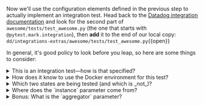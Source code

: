 Now we'll use the configuration elements defined in the previous step to actually implement an integration test. Head back to the [Datadog integration documentation](https://docs.datadoghq.com/developers/integrations/new_check_howto/?tab=configurationtemplate#integration-test) and look for the second part of `awesome/tests/test_awesome.py` (the one that starts with `@pytest.mark.integration`), then **add** it to the end of our local copy: `dd/integrations-extras/awesome/tests/test_awesome.py`{{open}}

In general, it's good policy to look before you leap, so here are some things to consider:
<details>
  <summary>This is an integration test—how is that specified?</summary>
  
  - From the pytest "mark"/.
  
</details>
<details>
  <summary>How does it know to use the Docker environment for this test?</summary>
  
  - It is specified in the `usefixtures` mark.
  
</details>
<details>
  <summary>Which two states are being tested (and which is _not_)?</summary>
  
  - `OK` and `WARNING` are being tested. `CRITICAL` is not.
  
</details>
<details>
  <summary>Where does the `instance` parameter come from?</summary>
  
  - This is `yield`ed from `ddenvironment`.
  
</details>
<details>
  <summary>Bonus: What is the `aggregator` parameter?</summary>
  
  - This is the Datadog aggregator that collects the information from all the checks. So after performing each check with `c.check(instance)`, we assert the status we want exists in the aggregator with `aggregator.assert_service_check()`. 
  
</details>

